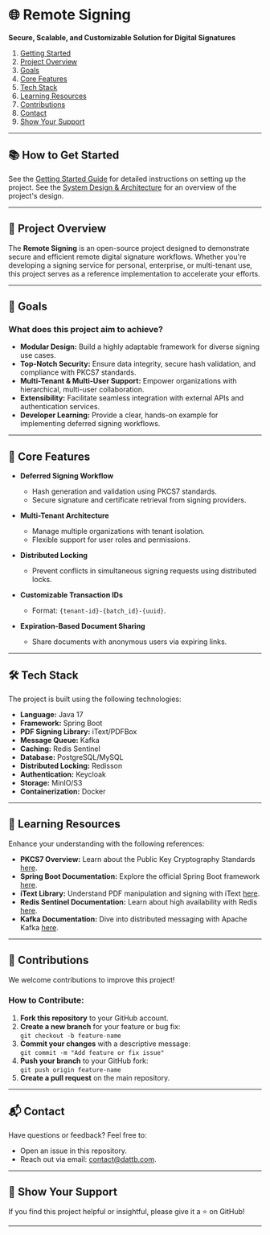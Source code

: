 # 🌐 **Remote Signing**
**Secure, Scalable, and Customizable Solution for Digital Signatures**

1. [Getting Started](#getting-started)
2. [Project Overview](#project-overview)
3. [Goals](#goals)
4. [Core Features](#core-features)
5. [Tech Stack](#tech-stack)
6. [Learning Resources](#learning-resources)
7. [Contributions](#contributions)
8. [Contact](#contact)
9. [Show Your Support](#show-your-support)

---
## 📚 **How to Get Started**
See the [Getting Started Guide](docs/getting-started.md) for detailed instructions on setting up the project.
See the [System Design & Architecture](docs/System-design-architect.md) for an overview of the project's design.

---
<h2 id="project-overview">🚀 <b>Project Overview</b></h2>

[//]: # (## 📚 **Project Overview**)
The **Remote Signing** is an open-source project designed to demonstrate secure and efficient remote digital signature workflows. Whether you're developing a signing service for personal, enterprise, or multi-tenant use, this project serves as a reference implementation to accelerate your efforts.

---
<h2 id="goals">🚀 <b>Goals</b></h2>

[//]: # (## 🎯 **Goals**)
### **What does this project aim to achieve?**
- **Modular Design:** Build a highly adaptable framework for diverse signing use cases.
- **Top-Notch Security:** Ensure data integrity, secure hash validation, and compliance with PKCS7 standards.
- **Multi-Tenant & Multi-User Support:** Empower organizations with hierarchical, multi-user collaboration.
- **Extensibility:** Facilitate seamless integration with external APIs and authentication services.
- **Developer Learning:** Provide a clear, hands-on example for implementing deferred signing workflows.

---

<h2 id="core-features">🔑 <b>Core Features</b></h2>

[//]: # (## 🔑 **Core Features**)

- **Deferred Signing Workflow**
  - Hash generation and validation using PKCS7 standards.
  - Secure signature and certificate retrieval from signing providers.

- **Multi-Tenant Architecture**
  - Manage multiple organizations with tenant isolation.
  - Flexible support for user roles and permissions.

- **Distributed Locking**
  - Prevent conflicts in simultaneous signing requests using distributed locks.

- **Customizable Transaction IDs**
  - Format: `{tenant-id}-{batch_id}-{uuid}`.

- **Expiration-Based Document Sharing**
  - Share documents with anonymous users via expiring links.

---

<h2 id="tech-stack">🛠️ <b>Tech Stack</b></h2>

[//]: # (## 🛠️ **Tech Stack**)
The project is built using the following technologies:
- **Language:** Java 17
- **Framework:** Spring Boot
- **PDF Signing Library:** iText/PDFBox
- **Message Queue:** Kafka
- **Caching:** Redis Sentinel
- **Database:** PostgreSQL/MySQL
- **Distributed Locking:** Redisson
- **Authentication:** Keycloak
- **Storage:** MinIO/S3
- **Containerization:** Docker

---

<h2 id="learning-resources">📖 <b>Learning Resources</b></h2>

[//]: # (## 📖 **Learning Resources**)

Enhance your understanding with the following references:

- **PKCS7 Overview:** Learn about the Public Key Cryptography Standards [here](https://en.wikipedia.org/wiki/PKCS_7).
- **Spring Boot Documentation:** Explore the official Spring Boot framework [here](https://spring.io/projects/spring-boot).
- **iText Library:** Understand PDF manipulation and signing with iText [here](https://itextpdf.com/).
- **Redis Sentinel Documentation:** Learn about high availability with Redis [here](https://redis.io/docs/manual/sentinel/).
- **Kafka Documentation:** Dive into distributed messaging with Apache Kafka [here](https://kafka.apache.org/documentation/).

---

<h2 id="contributions">🤝 <b>Contributions</b></h2>

[//]: # (## 🤝 **Contributions**)

We welcome contributions to improve this project!

### How to Contribute:
1. **Fork this repository** to your GitHub account.
2. **Create a new branch** for your feature or bug fix:  
   `git checkout -b feature-name`
3. **Commit your changes** with a descriptive message:  
   `git commit -m "Add feature or fix issue"`
4. **Push your branch** to your GitHub fork:  
   `git push origin feature-name`
5. **Create a pull request** on the main repository.

---

<h2 id="contact">📬 <b>Contact</b></h2>

[//]: # (## 📬 **Contact**)

Have questions or feedback? Feel free to:
- Open an issue in this repository.
- Reach out via email: [contact@dattb.com](mailto:contact@dattb.com).

---

<h2 id="show-your-support">🌟 <b>Show Your Support</b></h2>

[//]: # (## 🌟 **Show Your Support**)
If you find this project helpful or insightful, please give it a ⭐ on GitHub!

---
